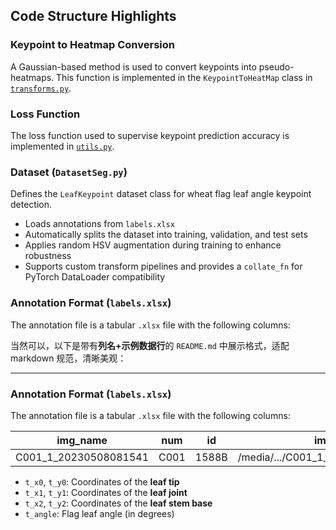 ## Code Structure Highlights

### Keypoint to Heatmap Conversion

A Gaussian-based method is used to convert keypoints into pseudo-heatmaps.
This function is implemented in the `KeypointToHeatMap` class in [`transforms.py`](./transforms.py).

### Loss Function

The loss function used to supervise keypoint prediction accuracy is implemented in [`utils.py`](./utils.py).

### Dataset (`DatasetSeg.py`)

Defines the `LeafKeypoint` dataset class for wheat flag leaf angle keypoint detection.

* Loads annotations from `labels.xlsx`
* Automatically splits the dataset into training, validation, and test sets
* Applies random HSV augmentation during training to enhance robustness
* Supports custom transform pipelines and provides a `collate_fn` for PyTorch DataLoader compatibility

### Annotation Format (`labels.xlsx`)

The annotation file is a tabular `.xlsx` file with the following columns:


当然可以，以下是带有**列名+示例数据行**的 `README.md` 中展示格式，适配 markdown 规范，清晰美观：

---

### Annotation Format (`labels.xlsx`)

The annotation file is a tabular `.xlsx` file with the following columns:

| img\_name               | num  | id    | img\_path                              | t\_angle | t\_x0 | t\_x1 | t\_x2 | t\_y0 | t\_y1 | t\_y2 |
| ----------------------- | ---- | ----- | -------------------------------------- | -------- | ----- | ----- | ----- | ----- | ----- | ----- |
| C001\_1\_20230508081541 | C001 | 1588B | /media/.../C001\_1\_20230508081541.jpg | 146.6695 | 1529  | 1723  | 1729  | 1818  | 1538  | 1290  |

* `t_x0`, `t_y0`: Coordinates of the **leaf tip**
* `t_x1`, `t_y1`: Coordinates of the **leaf joint**
* `t_x2`, `t_y2`: Coordinates of the **leaf stem base**
* `t_angle`: Flag leaf angle (in degrees)




